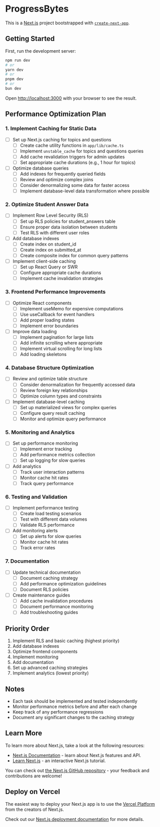 # ProgressBytes

This is a [Next.js](https://nextjs.org) project bootstrapped with [`create-next-app`](https://nextjs.org/docs/app/api-reference/cli/create-next-app).

## Getting Started

First, run the development server:

```bash
npm run dev
# or
yarn dev
# or
pnpm dev
# or
bun dev
```

Open [http://localhost:3000](http://localhost:3000) with your browser to see the result.

## Performance Optimization Plan

### 1. Implement Caching for Static Data
- [ ] Set up Next.js caching for topics and questions
  - [ ] Create cache utility functions in `app/lib/cache.ts`
  - [ ] Implement `unstable_cache` for topics and questions queries
  - [ ] Add cache revalidation triggers for admin updates
  - [ ] Set appropriate cache durations (e.g., 1 hour for topics)

- [ ] Optimize database queries
  - [ ] Add indexes for frequently queried fields
  - [ ] Review and optimize complex joins
  - [ ] Consider denormalizing some data for faster access
  - [ ] Implement database-level data transformation where possible

### 2. Optimize Student Answer Data
- [ ] Implement Row Level Security (RLS)
  - [ ] Set up RLS policies for student_answers table
  - [ ] Ensure proper data isolation between students
  - [ ] Test RLS with different user roles

- [ ] Add database indexes
  - [ ] Create index on student_id
  - [ ] Create index on submitted_at
  - [ ] Create composite index for common query patterns

- [ ] Implement client-side caching
  - [ ] Set up React Query or SWR
  - [ ] Configure appropriate cache durations
  - [ ] Implement cache invalidation strategies

### 3. Frontend Performance Improvements
- [ ] Optimize React components
  - [ ] Implement useMemo for expensive computations
  - [ ] Use useCallback for event handlers
  - [ ] Add proper loading states
  - [ ] Implement error boundaries

- [ ] Improve data loading
  - [ ] Implement pagination for large lists
  - [ ] Add infinite scrolling where appropriate
  - [ ] Implement virtual scrolling for long lists
  - [ ] Add loading skeletons

### 4. Database Structure Optimization
- [ ] Review and optimize table structure
  - [ ] Consider denormalization for frequently accessed data
  - [ ] Review foreign key relationships
  - [ ] Optimize column types and constraints

- [ ] Implement database-level caching
  - [ ] Set up materialized views for complex queries
  - [ ] Configure query result caching
  - [ ] Monitor and optimize query performance

### 5. Monitoring and Analytics
- [ ] Set up performance monitoring
  - [ ] Implement error tracking
  - [ ] Add performance metrics collection
  - [ ] Set up logging for slow queries

- [ ] Add analytics
  - [ ] Track user interaction patterns
  - [ ] Monitor cache hit rates
  - [ ] Track query performance

### 6. Testing and Validation
- [ ] Implement performance testing
  - [ ] Create load testing scenarios
  - [ ] Test with different data volumes
  - [ ] Validate RLS performance

- [ ] Add monitoring alerts
  - [ ] Set up alerts for slow queries
  - [ ] Monitor cache hit rates
  - [ ] Track error rates

### 7. Documentation
- [ ] Update technical documentation
  - [ ] Document caching strategy
  - [ ] Add performance optimization guidelines
  - [ ] Document RLS policies

- [ ] Create maintenance guides
  - [ ] Add cache invalidation procedures
  - [ ] Document performance monitoring
  - [ ] Add troubleshooting guides

## Priority Order
1. Implement RLS and basic caching (highest priority)
2. Add database indexes
3. Optimize frontend components
4. Implement monitoring
5. Add documentation
6. Set up advanced caching strategies
7. Implement analytics (lowest priority)

## Notes
- Each task should be implemented and tested independently
- Monitor performance metrics before and after each change
- Keep track of any performance regressions
- Document any significant changes to the caching strategy

## Learn More

To learn more about Next.js, take a look at the following resources:

- [Next.js Documentation](https://nextjs.org/docs) - learn about Next.js features and API.
- [Learn Next.js](https://nextjs.org/learn) - an interactive Next.js tutorial.

You can check out [the Next.js GitHub repository](https://github.com/vercel/next.js) - your feedback and contributions are welcome!

## Deploy on Vercel

The easiest way to deploy your Next.js app is to use the [Vercel Platform](https://vercel.com/new?utm_medium=default-template&filter=next.js&utm_source=create-next-app&utm_campaign=create-next-app-readme) from the creators of Next.js.

Check out our [Next.js deployment documentation](https://nextjs.org/docs/app/building-your-application/deploying) for more details.
